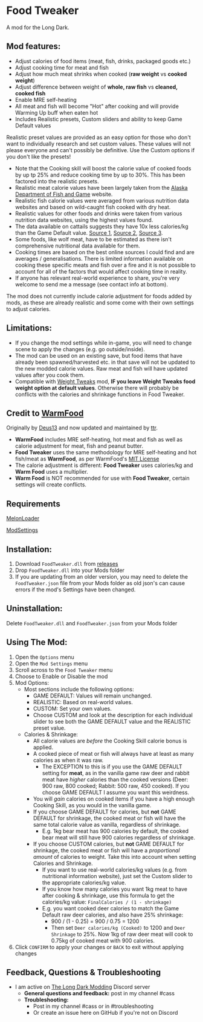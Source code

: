 # Food Tweaker
A mod for the Long Dark.

## Mod features:
  * Adjust calories of food items (meat, fish, drinks, packaged goods etc.)
  * Adjust cooking time for meat and fish
  * Adjust how much meat shrinks when cooked (**raw weight** vs **cooked weight**)
  * Adjust difference between weight of **whole, raw fish** vs **cleaned, cooked fish**
  * Enable MRE self-heating
  * All meat and fish will become "Hot" after cooking and will provide Warming Up buff when eaten hot
  * Includes Realistic presets, Custom sliders and ability to keep Game Default values

Realistic preset values are provided as an easy option for those who don't want to individually research and set custom values. 
These values will not please everyone and can't possibly be definitive. Use the Custom options if you don't like the presets!
  * Note that the Cooking skill will boost the calorie value of cooked foods by up tp 25% and reduce cooking time by up to 30%. This has been factored into the realistic presets.
  * Realistic meat calorie values have been largely taken from the [Alaska Department of Fish and Game](https://www.adfg.alaska.gov/index.cfm?adfg=hunting.eating) website.
  * Realistic fish calorie values were averaged from various nutrition data websites and based on wild-caught fish cooked with dry heat.
  * Realistic values for other foods and drinks were taken from various nutrition data websites, using the highest values found.
  * The data available on cattails suggests they have 10x less calories/kg than the Game Default value. [Source 1](https://nutritiondata.self.com/facts/ethnic-foods/10462/2), [Source 2](https://www.healthbenefitstimes.com/cattail/), [Source 3](https://www.lybrate.com/topic/benefits-of-cattail-and-its-side-effects).
  * Some foods, like wolf meat, have to be estimated as there isn't comprehensive nutritional data available for them.
  * Cooking times are based on the best online sources I could find and are averages / generalisations. There is limited information available on cooking these specific meats and fish over a fire and it is not possible to account for all of the factors that would affect cooking time in reality. 
  * If anyone has relevant real-world experience to share, you're very welcome to send me a message (see contact info at bottom).


The mod does not currently include calorie adjustment for foods added by mods, as these are already realistic and some come with their own settings to adjust calories. 

  ## Limitations:
  * If you change the mod settings while in-game, you will need to change scene to apply the changes (e.g. go outside/inside).
  * The mod can be used on an existing save, but food items that have already been spawned/harvested etc. in that save will not be updated to the new modded calorie values. Raw meat and fish will have updated values after you cook them.
  * Compatible with [Weight Tweaks](https://github.com/Xpazeman/tld-weight-tweaks) mod, **IF you leave Weight Tweaks food weight option at default values**. Otherwise there will probably be conflicts with the calories and shrinkage functions in Food Tweaker.


## Credit to [WarmFood](https://github.com/ttr/tld-WarmFood)
Originally by [Deus13](https://github.com/Deus13/WarmFood) and now updated and maintained by [ttr](https://github.com/ttr/tld-WarmFood).
  * **WarmFood** includes MRE self-heating, hot meat and fish as well as calorie adjustment for meat, fish and peanut butter. 
  * **Food Tweaker** uses the same methodology for MRE self-heating and hot fish/meat as **WarmFood**, as per WarmFood's [MIT License](https://github.com/ttr/tld-WarmFood/blob/master/LICENSE)
  * The calorie adjustment is different: **Food Tweaker** uses calories/kg and **Warm Food** uses a multiplier.
  * **Warm Food** is NOT recommended for use with **Food Tweaker**, certain settings will create conflicts.


## Requirements
[MelonLoader](https://github.com/HerpDerpinstine/MelonLoader/releases/latest/download/MelonLoader.Installer.exe)

[ModSettings](https://github.com/zeobviouslyfakeacc/ModSettings/releases)

## Installation:
1. Download ```FoodTweaker.dll``` from [releases](https://github.com/GruffCassquatch/FoodTweaker/releases)
2. Drop ```FoodTweaker.dll``` into your Mods folder
3. If you are updating from an older version, you may need to delete the ```FoodTweaker.json``` file from your Mods folder as old json's can cause errors if the mod's Settings have been changed.

## Uninstallation:
Delete ```FoodTweaker.dll``` and ```FoodTweaker.json``` from your Mods folder

## Using The Mod:
1. Open the ```Options``` menu
2. Open the ```Mod Settings``` menu
3. Scroll across to the ```Food Tweaker``` menu
4. Choose to Enable or Disable the mod
5. Mod Options:
	* Most sections include the following options: 
		* GAME DEFAULT: Values will remain unchanged.
		* REALISTIC: Based on real-world values.
		* CUSTOM: Set your own values. 
		* Choose CUSTOM and look at the description for each individual slider to see both the GAME DEFAULT value and the REALISTIC preset value.
	* Calories & Shrinkage:
		* All calorie values are *before* the Cooking Skill calorie bonus is applied. 
		* A cooked piece of meat or fish will always have at least as many calories as when it was raw.
			* The EXCEPTION to this is if you use the GAME DEFAULT setting for **meat**, as in the vanilla game raw deer and rabbit meat have *higher* calories than the cooked versions (Deer: 900 raw, 800 cooked; Rabbit: 500 raw, 450 cooked). If you choose GAME DEFAULT I assume you want this weirdness.
		* You will *gain* calories on cooked items if you have a high enough Cooking Skill, as you would in the vanilla game.
		* If you choose GAME DEFAULT for calories, but **not** GAME DEFAULT for shrinkage, the cooked meat or fish will have the same total calorie value as vanilla, regardless of shrinkage.
			* E.g. 1kg bear meat has 900 calories by default, the cooked bear meat will still have 900 calories regardless of shrinkage.
		* If you choose CUSTOM calories, but **not** GAME DEFAULT for shrinkage, the cooked meat or fish will have a *proportional amount* of calories to weight. Take this into account when setting Calories and Shrinkage.
			* If you want to use real-world calories/kg values (e.g. from nutritional information website), just set the Custom slider to the appropriate calories/kg value.
			* If you know how many calories you want 1kg meat to have after cooking & shrinkage, use this formula to get the calories/kg value: ```FinalCalories / (1 - shrinkage)```
			* E.g. you want cooked deer calories to match the Game Default raw deer calories, and also have 25% shrinkage: 
			 	* 900 / (1 - 0.25) = 900 / 0.75 = 1200
				* Then set ```Deer calories/kg (Cooked)``` to 1200 and ```Deer Shrinkage``` to 25%. Now 1kg of raw deer meat will cook to 0.75kg of cooked meat with 900 calories.
5. Click ```CONFIRM``` to apply your changes or ```BACK``` to exit without applying changes


## Feedback, Questions & Troubleshooting
* I am active on [The Long Dark Modding](https://discord.gg/QvFE7VV4WZ) Discord server
	* **General questions and feedback:** post in my channel #cass
	* **Troubleshooting:** 
		* Post in my channel #cass or in #troubleshooting 
		* Or create an issue here on GitHub if you're not on Discord

